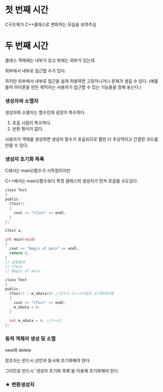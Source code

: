 # 첫 번째 시간

C구조체가 C++클래스로 변화하는 모습을 보여주심


# 두 번째 시간

클래스 객체에는 내부가 있고 밖에는 외부가 있는데

외부에서 내부로 접근할 수가 있다.

하지만 외부에서 내부로 접근을 쉽게 허용하면 고장이나거나 문제가 생길 수 있다. (예를 들어 아이폰을 만든 제작자는 사용자가 접근할 수 있는 기능들을 정해 놓는다.)

### 생성자와 소멸자

생성자와 소멸자는 함수인데 굉장이 특수하다.

1. 호출 시점이 특수하다.
2. 반환 형식이 없다.

사용자가 객체를 생성하면 생성자 함수가 호출되므로 훨씬 더 추상적이고 간결한 코드를 만들 수 있다.

### 생성자 초기화 목록

C에서는 main()함수가 시작점이지만

C++에서는 main()함수보다 특정 클래스의 생성자가 먼저 호출될 수도있다.

```c
class Test
{
public:
  CTest()
  {
    cout << "CTest" << endl;
  }
};

CTest a;

int main(void)
{
  cout << "Begin of main" << endl;
  return 0;
}
// 실행결과
// CTest
// Begin of main
```

```c
class Test
{
public:
  CTest() : m_nData(0) //반드시 C++스타일로 초기화해야함
  {
    cout << "CTest" << endl;
    m_nData = 0;
  }
  
  int m_nData = 0; //C++11
};
```

### 동적 객체의 생성 및 소멸

new와 delete

참조자는 반드시 선언과 동시에 초기화해야 한다.

그러므로 반드시 '생성자 초기화 목록'을 이용해 초기화해야 한다.

### ★ 변환생성자


